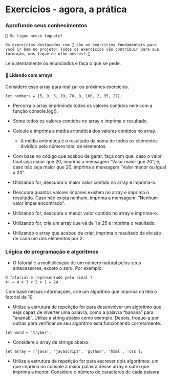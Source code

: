 # Exercícios - agora, a prática
### Aprofunde seus conhecimentos
```
🚀 Se ligue nesse foguete!

Os exercícios destacados com 🚀 são os exercícios fundamentais para você ir bem no projeto! Todos os exercícios vão contribuir para sua formação, mas fique de olho nesses! 👀
```

Leia atentamente os enunciados e faça o que se pede.

#### 🚀 Lidando com arrays
Considere esse array para realizar os próximos exercícios.

```
let numbers = [5, 9, 3, 19, 70, 8, 100, 2, 35, 27];
```

* Percorra o array imprimindo todos os valores contidos nele com a função console.log().

* Some todos os valores contidos no array e imprima o resultado.

* Calcule e imprima a média aritmética dos valores contidos no array.

  * A média aritmética é o resultado da soma de todos os elementos dividido pelo número total de elementos.

* Com base no código que acabou de gerar, faça com que: caso o valor final seja maior que 20, imprima a mensagem “Valor maior que 20”; e, caso não seja maior que 20, imprima a mensagem “Valor menor ou igual a 20”.

* Utilizando for, descubra o maior valor contido no array e imprima-o.

* Descubra quantos valores ímpares existem no array e imprima o resultado. Caso não exista nenhum, imprima a mensagem: “Nenhum valor ímpar encontrado”.

* Utilizando for, descubra o menor valor contido no array e imprima-o.

* Utilizando for, crie um array que vá de 1 a 25 e imprima o resultado.

* Utilizando o array que acabou de criar, imprima o resultado da divisão de cada um dos elementos por 2.

### Lógica de programação e algoritmos
* O fatorial é a multiplicação de um número natural pelos seus antecessores, exceto o zero. Por exemplo:
```
O fatorial é representado pelo sinal !
4! = 4 x 3 x 2 x 1 = 24
```
Com base nessas informações, crie um algoritmo que imprima na tela o fatorial de 10.

* Utilize a estrutura de repetição for para desenvolver um algoritmo que seja capaz de inverter uma palavra, como a palavra “banana” para “ananab”. Utilize a string abaixo como exemplo. Depois, troque-a por outras para verificar se seu algoritmo está funcionando corretamente.
```
let word = 'tryber';
```
* Considere o array de strings abaixo:
```
let array = ['java', 'javascript', 'python', 'html', 'css'];
```
* Utilize a estrutura de repetição for para escrever dois algoritmos: um que imprima no console a maior palavra desse array e outro que imprima a menor. Considere o número de caracteres de cada palavra.
